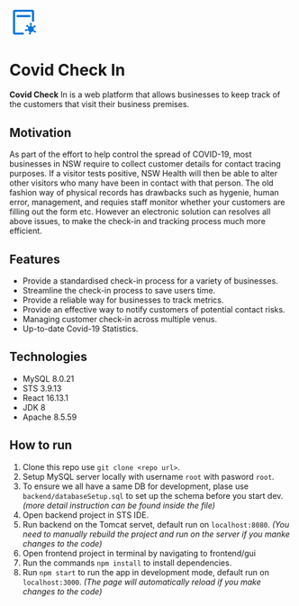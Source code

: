 <p>
  <img src="frontend/gui/public/logo192.png" alt="logo" width="10%">
</p>
<h1>
  Covid Check In 
</h1>

**Covid Check** In is a web platform that allows businesses to keep track of the customers that visit their business premises. 

## Motivation
As part of the effort to help control the spread of COVID-19, most businesses in NSW require to collect customer details for contact tracing purposes. If a visitor tests positive, NSW Health will then be able to alter other visitors who many have been in contact with that person. The old fashion way of physical records has drawbacks such as hygenie, human error, management, and requies staff monitor whether your customers are filling out the form etc. However an electronic solution can resolves all above issues, to make the check-in and tracking process much more efficient.

## Features
* Provide a standardised check-in process for a variety of businesses.
* Streamline the check-in process to save users time.
* Provide a reliable way for businesses to track metrics.
* Provide an effective way to notify customers of potential contact risks.
* Managing customer check-in across multiple venus.
* Up-to-date Covid-19 Statistics.

## Technologies 
* MySQL 8.0.21
* STS 3.9.13
* React 16.13.1
* JDK 8
* Apache 8.5.59

## How to run
1. Clone this repo use `git clone <repo url>`.
2. Setup MySQL server locally with username `root` with pasword `root`.
4. To ensure we all have a same DB for development, plase use `backend/databaseSetup.sql` to set up the schema before you start dev. *(more detail instruction can be found inside the file)*
3. Open backend project in STS IDE.
4. Run backend on the Tomcat servet, default run on `localhost:8080`. *(You need to manually rebuild the project and run on the server if you manke changes to the code)*
5. Open frontend project in terminal by navigating to frontend/gui 
6. Run the commands `npm install` to install dependencies.
7. Run `npm start` to run the app in development mode, default run on `localhost:3000`. *(The page will automatically reload if you make changes to the code)*

